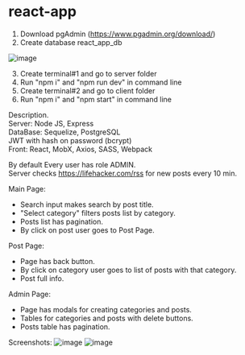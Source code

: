 # react-app

1. Download pgAdmin (https://www.pgadmin.org/download/)
2. Create database react_app_db

![image](https://user-images.githubusercontent.com/63109870/199123581-a916fa24-7147-4bdd-9f35-eb756e6bbfb5.png)

3. Create terminal#1 and go to server folder
4. Run "npm i" and "npm run dev" in command line
5. Create terminal#2 and go to client folder
6. Run "npm i" and "npm start" in command line

Description.  
Server: Node JS, Express  
DataBase: Sequelize, PostgreSQL  
JWT with hash on password (bcrypt)  
Front: React, MobX, Axios, SASS, Webpack

By default Every user has role ADMIN.  
Server checks https://lifehacker.com/rss for new posts every 10 min.  

Main Page:  
 * Search input makes search by post title.  
 * "Select category" filters posts list by category.  
 * Posts list has pagination.  
 * By click on post user goes to Post Page.   

Post Page:  
 * Page has back button.  
 * By click on category user goes to list of posts with that category.  
 * Post full info.     

Admin Page:  
 * Page has modals for creating categories and posts.  
 * Tables for categories and posts with delete buttons.  
 * Posts table has pagination.  

Screenshots:
![image](https://user-images.githubusercontent.com/63109870/199132559-70eb2fa7-810c-4678-a522-53aed0319b14.png)
![image](https://user-images.githubusercontent.com/63109870/199131342-1baa5457-67c0-4ce8-81f1-7049443873d6.png)

